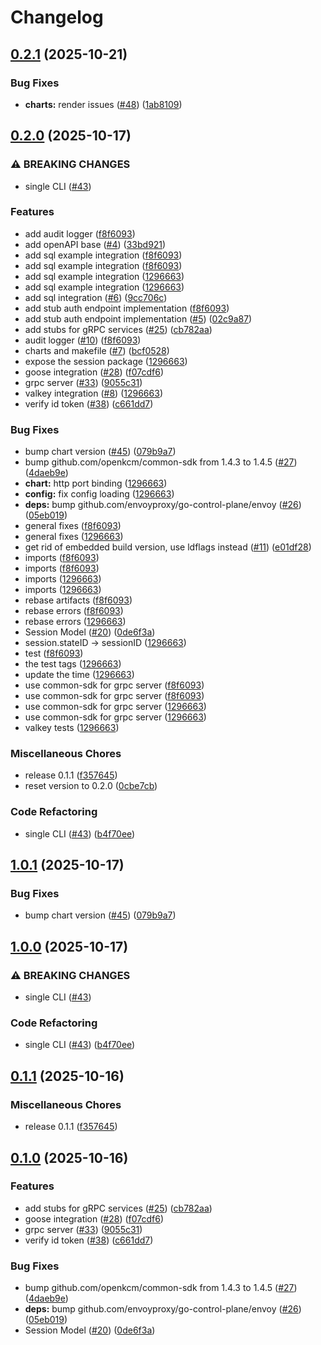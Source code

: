 # Changelog

## [0.2.1](https://github.com/openkcm/session-manager/compare/v0.2.0...v0.2.1) (2025-10-21)


### Bug Fixes

* **charts:** render issues ([#48](https://github.com/openkcm/session-manager/issues/48)) ([1ab8109](https://github.com/openkcm/session-manager/commit/1ab81095c2e6704a8c1184a51b89bc636380b223))

## [0.2.0](https://github.com/openkcm/session-manager/compare/v1.0.1...v0.2.0) (2025-10-17)


### ⚠ BREAKING CHANGES

* single CLI ([#43](https://github.com/openkcm/session-manager/issues/43))

### Features

* add audit logger ([f8f6093](https://github.com/openkcm/session-manager/commit/f8f60938d8c353a70ebebc1999f9325f63ec1ea5))
* add openAPI base ([#4](https://github.com/openkcm/session-manager/issues/4)) ([33bd921](https://github.com/openkcm/session-manager/commit/33bd9215b7f83d7a94691aa39f9164a4ab45b43a))
* add sql example integration ([f8f6093](https://github.com/openkcm/session-manager/commit/f8f60938d8c353a70ebebc1999f9325f63ec1ea5))
* add sql example integration ([f8f6093](https://github.com/openkcm/session-manager/commit/f8f60938d8c353a70ebebc1999f9325f63ec1ea5))
* add sql example integration ([1296663](https://github.com/openkcm/session-manager/commit/1296663b74d49f499e13cb4db90acf23b982ce2e))
* add sql example integration ([1296663](https://github.com/openkcm/session-manager/commit/1296663b74d49f499e13cb4db90acf23b982ce2e))
* add sql integration ([#6](https://github.com/openkcm/session-manager/issues/6)) ([9cc706c](https://github.com/openkcm/session-manager/commit/9cc706c14f61e47fbc9982b60fadb90dfb4271c6))
* add stub auth endpoint implementation ([f8f6093](https://github.com/openkcm/session-manager/commit/f8f60938d8c353a70ebebc1999f9325f63ec1ea5))
* add stub auth endpoint implementation ([#5](https://github.com/openkcm/session-manager/issues/5)) ([02c9a87](https://github.com/openkcm/session-manager/commit/02c9a87ff5043e89d4c1f950c3272052d4674530))
* add stubs for gRPC services ([#25](https://github.com/openkcm/session-manager/issues/25)) ([cb782aa](https://github.com/openkcm/session-manager/commit/cb782aa099c4c7ca39c7fdae0d44260f0112d6cc))
* audit logger ([#10](https://github.com/openkcm/session-manager/issues/10)) ([f8f6093](https://github.com/openkcm/session-manager/commit/f8f60938d8c353a70ebebc1999f9325f63ec1ea5))
* charts and makefile ([#7](https://github.com/openkcm/session-manager/issues/7)) ([bcf0528](https://github.com/openkcm/session-manager/commit/bcf05286410e3e18a78c1f5429a9d5cd1b653a93))
* expose the session package ([1296663](https://github.com/openkcm/session-manager/commit/1296663b74d49f499e13cb4db90acf23b982ce2e))
* goose integration ([#28](https://github.com/openkcm/session-manager/issues/28)) ([f07cdf6](https://github.com/openkcm/session-manager/commit/f07cdf690f3b5be24560be91f7c95481506041c5))
* grpc server ([#33](https://github.com/openkcm/session-manager/issues/33)) ([9055c31](https://github.com/openkcm/session-manager/commit/9055c31b0557c46acff427f4fd0701192c01950d))
* valkey integration ([#8](https://github.com/openkcm/session-manager/issues/8)) ([1296663](https://github.com/openkcm/session-manager/commit/1296663b74d49f499e13cb4db90acf23b982ce2e))
* verify id token ([#38](https://github.com/openkcm/session-manager/issues/38)) ([c661dd7](https://github.com/openkcm/session-manager/commit/c661dd76b760ecd675d96734c966e40be708da1e))


### Bug Fixes

* bump chart version ([#45](https://github.com/openkcm/session-manager/issues/45)) ([079b9a7](https://github.com/openkcm/session-manager/commit/079b9a73bedd41b18209025aeaf31e2cd743e863))
* bump github.com/openkcm/common-sdk from 1.4.3 to 1.4.5 ([#27](https://github.com/openkcm/session-manager/issues/27)) ([4daeb9e](https://github.com/openkcm/session-manager/commit/4daeb9e655428207da75dfa995ec8b679943be4f))
* **chart:** http port binding ([1296663](https://github.com/openkcm/session-manager/commit/1296663b74d49f499e13cb4db90acf23b982ce2e))
* **config:** fix config loading ([1296663](https://github.com/openkcm/session-manager/commit/1296663b74d49f499e13cb4db90acf23b982ce2e))
* **deps:** bump github.com/envoyproxy/go-control-plane/envoy ([#26](https://github.com/openkcm/session-manager/issues/26)) ([05eb019](https://github.com/openkcm/session-manager/commit/05eb019a5f3acf6197aec5ac96cfd8f20b587f23))
* general fixes ([f8f6093](https://github.com/openkcm/session-manager/commit/f8f60938d8c353a70ebebc1999f9325f63ec1ea5))
* general fixes ([1296663](https://github.com/openkcm/session-manager/commit/1296663b74d49f499e13cb4db90acf23b982ce2e))
* get rid of embedded build version, use ldflags instead ([#11](https://github.com/openkcm/session-manager/issues/11)) ([e01df28](https://github.com/openkcm/session-manager/commit/e01df285954e60d0e04a9ad2325125f63ab4c77b))
* imports ([f8f6093](https://github.com/openkcm/session-manager/commit/f8f60938d8c353a70ebebc1999f9325f63ec1ea5))
* imports ([f8f6093](https://github.com/openkcm/session-manager/commit/f8f60938d8c353a70ebebc1999f9325f63ec1ea5))
* imports ([1296663](https://github.com/openkcm/session-manager/commit/1296663b74d49f499e13cb4db90acf23b982ce2e))
* imports ([1296663](https://github.com/openkcm/session-manager/commit/1296663b74d49f499e13cb4db90acf23b982ce2e))
* rebase artifacts ([f8f6093](https://github.com/openkcm/session-manager/commit/f8f60938d8c353a70ebebc1999f9325f63ec1ea5))
* rebase errors ([f8f6093](https://github.com/openkcm/session-manager/commit/f8f60938d8c353a70ebebc1999f9325f63ec1ea5))
* rebase errors ([1296663](https://github.com/openkcm/session-manager/commit/1296663b74d49f499e13cb4db90acf23b982ce2e))
* Session Model ([#20](https://github.com/openkcm/session-manager/issues/20)) ([0de6f3a](https://github.com/openkcm/session-manager/commit/0de6f3a3f295255bd36c2d676b090250051b59c7))
* session.stateID -&gt; sessionID ([1296663](https://github.com/openkcm/session-manager/commit/1296663b74d49f499e13cb4db90acf23b982ce2e))
* test ([f8f6093](https://github.com/openkcm/session-manager/commit/f8f60938d8c353a70ebebc1999f9325f63ec1ea5))
* the test tags ([1296663](https://github.com/openkcm/session-manager/commit/1296663b74d49f499e13cb4db90acf23b982ce2e))
* update the time ([1296663](https://github.com/openkcm/session-manager/commit/1296663b74d49f499e13cb4db90acf23b982ce2e))
* use common-sdk for grpc server ([f8f6093](https://github.com/openkcm/session-manager/commit/f8f60938d8c353a70ebebc1999f9325f63ec1ea5))
* use common-sdk for grpc server ([f8f6093](https://github.com/openkcm/session-manager/commit/f8f60938d8c353a70ebebc1999f9325f63ec1ea5))
* use common-sdk for grpc server ([1296663](https://github.com/openkcm/session-manager/commit/1296663b74d49f499e13cb4db90acf23b982ce2e))
* use common-sdk for grpc server ([1296663](https://github.com/openkcm/session-manager/commit/1296663b74d49f499e13cb4db90acf23b982ce2e))
* valkey tests ([1296663](https://github.com/openkcm/session-manager/commit/1296663b74d49f499e13cb4db90acf23b982ce2e))


### Miscellaneous Chores

* release 0.1.1 ([f357645](https://github.com/openkcm/session-manager/commit/f35764522c21808a3901b3d0e1bf4d5d8fb7ab5c))
* reset version to 0.2.0 ([0cbe7cb](https://github.com/openkcm/session-manager/commit/0cbe7cbe4ee5ade9da6cdd6ee4cf0a6aeb382c9a))


### Code Refactoring

* single CLI ([#43](https://github.com/openkcm/session-manager/issues/43)) ([b4f70ee](https://github.com/openkcm/session-manager/commit/b4f70eee9eefe856844b6f4dc0960bbee3502879))

## [1.0.1](https://github.com/openkcm/session-manager/compare/v1.0.0...v1.0.1) (2025-10-17)


### Bug Fixes

* bump chart version ([#45](https://github.com/openkcm/session-manager/issues/45)) ([079b9a7](https://github.com/openkcm/session-manager/commit/079b9a73bedd41b18209025aeaf31e2cd743e863))

## [1.0.0](https://github.com/openkcm/session-manager/compare/v0.1.1...v1.0.0) (2025-10-17)


### ⚠ BREAKING CHANGES

* single CLI ([#43](https://github.com/openkcm/session-manager/issues/43))

### Code Refactoring

* single CLI ([#43](https://github.com/openkcm/session-manager/issues/43)) ([b4f70ee](https://github.com/openkcm/session-manager/commit/b4f70eee9eefe856844b6f4dc0960bbee3502879))

## [0.1.1](https://github.com/openkcm/session-manager/compare/v0.1.0...v0.1.1) (2025-10-16)


### Miscellaneous Chores

* release 0.1.1 ([f357645](https://github.com/openkcm/session-manager/commit/f35764522c21808a3901b3d0e1bf4d5d8fb7ab5c))

## [0.1.0](https://github.com/openkcm/session-manager/compare/v0.0.1...v0.1.0) (2025-10-16)


### Features

* add stubs for gRPC services ([#25](https://github.com/openkcm/session-manager/issues/25)) ([cb782aa](https://github.com/openkcm/session-manager/commit/cb782aa099c4c7ca39c7fdae0d44260f0112d6cc))
* goose integration ([#28](https://github.com/openkcm/session-manager/issues/28)) ([f07cdf6](https://github.com/openkcm/session-manager/commit/f07cdf690f3b5be24560be91f7c95481506041c5))
* grpc server ([#33](https://github.com/openkcm/session-manager/issues/33)) ([9055c31](https://github.com/openkcm/session-manager/commit/9055c31b0557c46acff427f4fd0701192c01950d))
* verify id token ([#38](https://github.com/openkcm/session-manager/issues/38)) ([c661dd7](https://github.com/openkcm/session-manager/commit/c661dd76b760ecd675d96734c966e40be708da1e))


### Bug Fixes

* bump github.com/openkcm/common-sdk from 1.4.3 to 1.4.5 ([#27](https://github.com/openkcm/session-manager/issues/27)) ([4daeb9e](https://github.com/openkcm/session-manager/commit/4daeb9e655428207da75dfa995ec8b679943be4f))
* **deps:** bump github.com/envoyproxy/go-control-plane/envoy ([#26](https://github.com/openkcm/session-manager/issues/26)) ([05eb019](https://github.com/openkcm/session-manager/commit/05eb019a5f3acf6197aec5ac96cfd8f20b587f23))
* Session Model ([#20](https://github.com/openkcm/session-manager/issues/20)) ([0de6f3a](https://github.com/openkcm/session-manager/commit/0de6f3a3f295255bd36c2d676b090250051b59c7))
